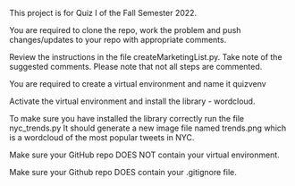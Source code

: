 This project is for Quiz I of the Fall Semester 2022.

You are required to clone the repo, work the problem and push changes/updates to your repo with appropriate comments.

Review the instructions in the file createMarketingList.py. Take note of the suggested comments. Please note that not all steps are commented.

You are required to create a virtual environment and name it quizvenv

Activate the virtual environment and install the library - wordcloud.

To make sure you have installed the library correctly run the file nyc_trends.py It should generate a new image file named trends.png which is a wordcloud of the most popular tweets in NYC.

Make sure your GitHub repo DOES NOT contain your virtual environment.

Make sure your Github repo DOES contain your .gitignore file.